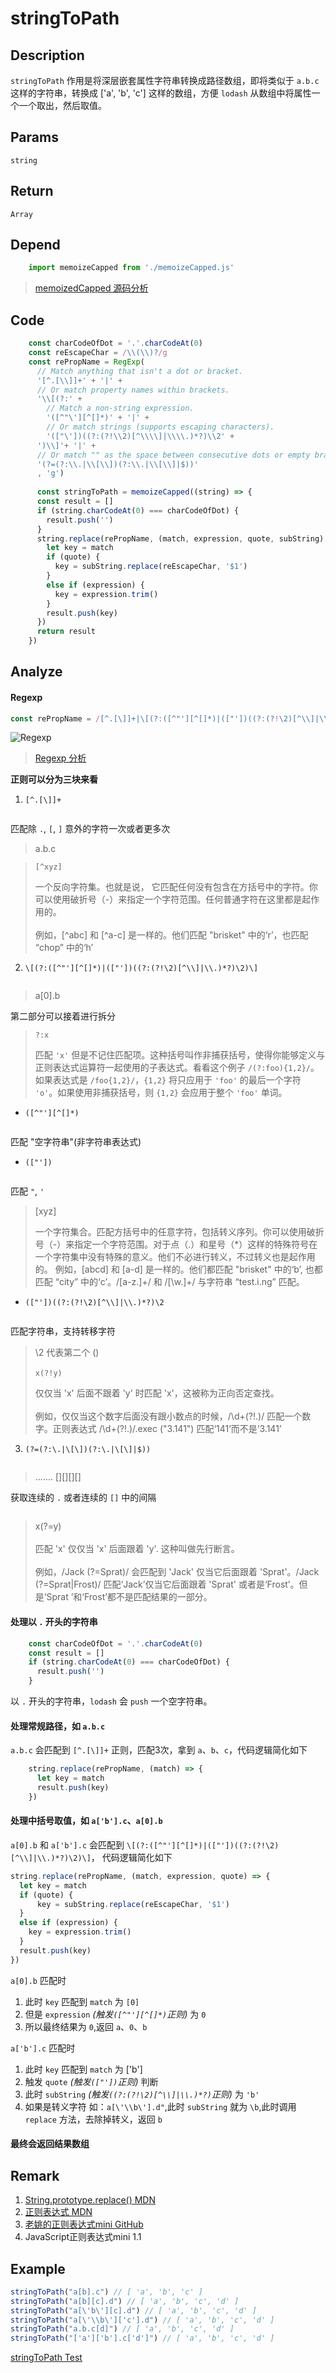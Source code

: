 # stringToPath

## Description 
`stringToPath` 作用是将深层嵌套属性字符串转换成路径数组，即将类似于 `a.b.c` 这样的字符串，转换成 ['a', 'b', 'c'] 这样的数组，方便 `lodash` 从数组中将属性一个一个取出，然后取值。
## Params
`string`

## Return
`Array`

## Depend
```js
    import memoizeCapped from './memoizeCapped.js'
```

>[memoizedCapped 源码分析](./memoizeCapped.md)

## Code
```js
    const charCodeOfDot = '.'.charCodeAt(0)
    const reEscapeChar = /\\(\\)?/g
    const rePropName = RegExp(
      // Match anything that isn't a dot or bracket.
      '[^.[\\]]+' + '|' +
      // Or match property names within brackets.
      '\\[(?:' +
        // Match a non-string expression.
        '([^"\'][^[]*)' + '|' +
        // Or match strings (supports escaping characters).
        '(["\'])((?:(?!\\2)[^\\\\]|\\\\.)*?)\\2' +
      ')\\]'+ '|' +
      // Or match "" as the space between consecutive dots or empty brackets.
      '(?=(?:\\.|\\[\\])(?:\\.|\\[\\]|$))'
      , 'g')
      
      const stringToPath = memoizeCapped((string) => {
      const result = []
      if (string.charCodeAt(0) === charCodeOfDot) {
        result.push('')
      }
      string.replace(rePropName, (match, expression, quote, subString) => {
        let key = match
        if (quote) {
          key = subString.replace(reEscapeChar, '$1')
        }
        else if (expression) {
          key = expression.trim()
        }
        result.push(key)
      })
      return result
    })
```

## Analyze
#### Regexp
```js
const rePropName = /[^.[\]]+|\[(?:([^"'][^[]*)|(["'])((?:(?!\2)[^\\]|\\.)*?)\2)\]|(?=(?:\.|\[\])(?:\.|\[\]|$))/
```

![Regexp](/assets/complete_reg.png)
> [Regexp 分析](https://regex101.com/r/0nt7oQ/1/)
>

**正则可以分为三块来看**

1. `[^.[\]]+`

<img style="zoom:2" :src="$withBase('/assets/reg_1.svg')" />

匹配除 `.`, `[`, `]` 意外的字符一次或者更多次

> a.b.c

 

> `[^xyz]`
>
>  一个反向字符集。也就是说， 它匹配任何没有包含在方括号中的字符。你可以使用破折号（-）来指定一个字符范围。任何普通字符在这里都是起作用的。
> <br/>
> <br/>
> 例如，[^abc] 和 [^a-c] 是一样的。他们匹配 "brisket" 中的‘r’，也匹配 “chop” 中的‘h’

2. `\[(?:([^"'][^[]*)|(["'])((?:(?!\2)[^\\]|\\.)*?)\2)\]`

<img width="300" style="zoom:3" :src="$withBase('/assets/reg_2.svg')" />

> a[0].b

第二部分可以接着进行拆分

> `?:x`
>
> 匹配 `'x'` 但是不记住匹配项。这种括号叫作非捕获括号，使得你能够定义与正则表达式运算符一起使用的子表达式。看看这个例子 `/(?:foo){1,2}/`。如果表达式是 `/foo{1,2}/`，`{1,2}` 将只应用于 `'foo'` 的最后一个字符 `'o'`。如果使用非捕获括号，则 `{1,2}` 会应用于整个 `'foo'` 单词。
>

- `([^"'][^[]*)`

<img style="zoom:2" :src="$withBase('/assets/reg_2_1.svg')" />

匹配 "空字符串"(非字符串表达式)

- `(["'])`

<img style="zoom:2" :src="$withBase('/assets/reg_2_2.svg')" />

匹配 `"`, `'`


> [xyz]
>
> 一个字符集合。匹配方括号中的任意字符，包括转义序列。你可以使用破折号（-）来指定一个字符范围。对于点（.）和星号（*）这样的特殊符号在一个字符集中没有特殊的意义。他们不必进行转义，不过转义也是起作用的。
  例如，[abcd] 和 [a-d] 是一样的。他们都匹配 "brisket" 中的‘b’, 也都匹配 “city” 中的‘c’。/[a-z.]+/ 和 /[\w.]+/ 与字符串 “test.i.ng” 匹配。
>

-  `(["'])((?:(?!\2)[^\\]|\\.)*?)\2`

<img style="zoom:2" :src="$withBase('/assets/reg_2_3.svg')" />

匹配字符串，支持转移字符

> \2 代表第二个 ()
> <br/>
> <br/>
> `x(?!y)`
>
> 仅仅当 'x' 后面不跟着 'y' 时匹配 'x'，这被称为正向否定查找。
> <br/>
> <br/>
> 例如，仅仅当这个数字后面没有跟小数点的时候，/\d+(?!\.)/ 匹配一个数字。正则表达式 /\d+(?!\.)/.exec ("3.141") 匹配‘141’而不是‘3.141’


3. `(?=(?:\.|\[\])(?:\.|\[\]|$))`

<img style="zoom:2" :src="$withBase('/assets/reg_3.svg')" />

> .......    [][][][]
>

获取连续的 `.` 或者连续的 `[]` 中的间隔

<img style="zoom:2" :src="$withBase('/assets/reg_3_1.png')" />


> x(?=y)
> <br/>
> <br/>
> 匹配 'x' 仅仅当 'x' 后面跟着 'y'. 这种叫做先行断言。
> <br/>
> <br/>
> 例如，/Jack (?=Sprat)/ 会匹配到 'Jack' 仅当它后面跟着 'Sprat'。/Jack (?=Sprat|Frost)/ 匹配‘Jack’仅当它后面跟着 'Sprat' 或者是‘Frost’。但是‘Sprat
’和‘Frost’都不是匹配结果的一部分。
>
>

#### 处理以 `.` 开头的字符串
```js
    const charCodeOfDot = '.'.charCodeAt(0)
    const result = []
    if (string.charCodeAt(0) === charCodeOfDot) {
      result.push('')
    }
```
以 `.` 开头的字符串，`lodash` 会 `push` 一个空字符串。

#### 处理常规路径，如 `a.b.c`
 `a.b.c` 会匹配到 `[^.[\]]+` 正则，匹配3次，拿到 `a`、`b`、`c`，代码逻辑简化如下
 
```js
    string.replace(rePropName, (match) => {
      let key = match
      result.push(key)
    })
```

#### 处理中括号取值，如 `a['b'].c`、`a[0].b`
`a[0].b` 和 `a['b'].c` 会匹配到 `\[(?:([^"'][^[]*)|(["'])((?:(?!\2)[^\\]|\\.)*?)\2)\]`， 代码逻辑简化如下

```js
string.replace(rePropName, (match, expression, quote) => {
  let key = match
  if (quote) {
      key = subString.replace(reEscapeChar, '$1')
  }
  else if (expression) {
    key = expression.trim()
  }
  result.push(key)
})
```
`a[0].b` 匹配时
1. 此时 `key` 匹配到 `match` 为 `[0]`
2. 但是 `expression` _(触发`([^"'][^[]*)`正则)_  为 `0`
3. 所以最终结果为 `0`,返回 `a`、`0`、`b`


`a['b'].c` 匹配时
1. 此时 `key` 匹配到 `match` 为 ['b'] 
2. 触发 `quote` _(触发`(["'])`正则)_  判断
3. 此时 `subString`   _(触发`((?:(?!\2)[^\\]|\\.)*?)`正则)_  为 `'b'`
4. 如果是转义字符 如：`a[\'\\b\'].d"`,此时 `subString` 就为 `\b`,此时调用 `replace` 方法，去除掉转义，返回 `b`

#### 最终会返回结果数组

## Remark
1. [String.prototype.replace() MDN](https://developer.mozilla.org/zh-CN/docs/Web/JavaScript/Reference/Global_Objects/String/replace#%E6%8C%87%E5%AE%9A%E4%B8%80%E4%B8%AA%E5%87%BD%E6%95%B0%E4%BD%9C%E4%B8%BA%E5%8F%82%E6%95%B0)
2. [正则表达式 MDN](https://developer.mozilla.org/zh-CN/docs/Web/JavaScript/Guide/Regular_Expressions)
3. [老姚的正则表达式mini GitHub](https://github.com/qdlaoyao/js-regex-mini-book)
4. <a download target="_blank" :href="$withBase('/assets/JavaScript正则表达式迷你书（1.1版）.pdf')">JavaScript正则表达式mini 1.1</a>

## Example
```js
stringToPath("a[b].c") // [ 'a', 'b', 'c' ]
stringToPath("a[b][c].d") // [ 'a', 'b', 'c', 'd' ]
stringToPath("a[\'b\'][c].d") // [ 'a', 'b', 'c', 'd' ]
stringToPath("a[\'\\b\']['c'].d") // [ 'a', 'b', 'c', 'd' ]
stringToPath("a.b.c[d]") // [ 'a', 'b', 'c', 'd' ]
stringToPath("['a']['b'].c['d']") // [ 'a', 'b', 'c', 'd' ]
```

[stringToPath Test](https://codesandbox.io/s/lodash-stringtopath-mmv28?file=/src/App.js)
